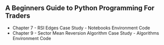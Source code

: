 ## A Beginners Guide to Python Programming For Traders

* Chapter 7 - RSI Edges Case Study - Notebooks Environment Code
* Chapter 9 - Sector Mean Reversion Algorithm Case Study - Algorithms Environment Code